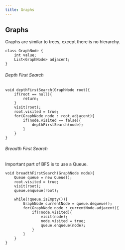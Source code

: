 ```yaml
---
title: Graphs
---
```


## Graphs
Graphs are similar to trees, except there is no hierarchy.
```
class GraphNode {
    int value;
    List<GraphNode> adjacent;
}
```

###### Depth First Search
```
void depthFirstSearch(GraphNode root){
    if(root == null){
        return;
    }
    visit(root);
    root.visited = true;
    for(GraphNode node : root.adjacent){
        if(node.visited == false){
            depthFirstSearch(node);
        }
    }
}
```

###### Breadth First Search
Important part of BFS is to use a Queue.
```
void breadthFirstSearch(GraphNode node){
    Queue queue = new Queue();
    root.visited = true;
    visit(root);
    queue.enqueue(root);

    while(!queue.isEmpty()){
        GraphNode currentNode = queue.dequeue();
        for(GraphNode node : currentNode.adjacent){
            if(!node.visited){
                visit(node);
                node.visited = true;
                queue.enqueue(node);
            }
        }
    }
}
```
